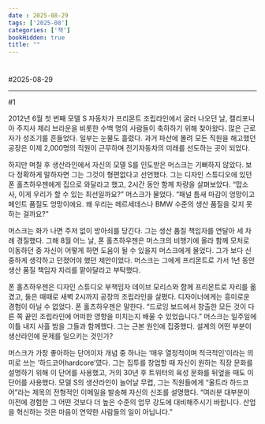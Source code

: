 ```yaml
---
date : 2025-08-29
tags: ['2025-08']
categories: ['책']
bookHidden: true
title: ""
---
```


# 

#2025-08-29

---

#1 

2012년 6월 첫 번째 모델 S 자동차가 프리몬트 조립라인에서 굴러 나오던 날, 캘리포니아 주지사 제리 브라운을 비롯한 수백 명의 사람들이 축하하기 위해 찾아왔다. 많은 근로자가 성조기를 흔들었다. 일부는 눈물도 흘렸다. 과거 파산에 몰려 모든 직원을 해고했던 공장은 이제 2,000명의 직원이 근무하며 전기자동차의 미래를 선도하는 곳이 되었다.

하지만 며칠 후 생산라인에서 자신의 모델 S를 인도받은 머스크는 기뻐하지 않았다. 보다 정확하게 말하자면 그는 그것이 형편없다고 선언했다. 그는 디자인 스튜디오에 있던 폰 홀츠하우젠에게 집으로 와달라고 했고, 2시간 동안 함께 차량을 살펴보았다. “맙소사, 이게 우리가 할 수 있는 최선일까요?” 머스크가 물었다. “패널 틈새 마감이 엉망이고 페인트 품질도 엉망이에요. 왜 우리는 메르세데스나 BMW 수준의 생산 품질을 갖지 못하는 걸까요?”

머스크는 화가 나면 주저 없이 방아쇠를 당긴다. 그는 생산 품질 책임자를 연달아 세 차례 경질했다. 그해 8월 어느 날, 폰 홀츠하우젠은 머스크의 비행기에 올라 함께 모처로 이동하던 중 자신이 어떻게 하면 도움이 될 수 있을지 머스크에게 물었다. 그가 보다 신중하게 생각하고 던졌어야 했던 제안이었다. 머스크는 그에게 프리몬트로 가서 1년 동안 생산 품질 책임자 자리를 맡아달라고 부탁했다.

폰 홀츠하우젠은 디자인 스튜디오 부책임자 데이브 모리스와 함께 프리몬트로 자리를 옮겼고, 둘은 때때로 새벽 2시까지 공장의 조립라인을 살폈다. 디자이너에게는 흥미로운 경험이 아닐 수 없었다. 폰 홀츠하우젠은 말한다. “드로잉 보드에서 창출한 모든 것이 다른 쪽 끝인 조립라인에 어떠한 영향을 미치는지 배울 수 있었습니다.” 머스크는 일주일에 이틀 내지 사흘 밤을 그들과 함께했다. 그는 근본 원인에 집중했다. 설계의 어떤 부분이 생산라인에 문제를 일으키는 것인가?

머스크가 가장 좋아하는 단어이자 개념 중 하나는 ‘매우 열정적이며 적극적인’이라는 의미로 쓰는 ‘하드코어hardcore’였다. 그는 집투를 창업할 때 자신이 원하는 직장 문화를 설명하기 위해 이 단어를 사용했고, 거의 30년 후 트위터의 육성 문화를 뒤엎을 때도 이 단어를 사용했다. 모델 S의 생산라인이 늘어날 무렵, 그는 직원들에게 “울트라 하드코어”라는 제목의 전형적인 이메일을 발송해 자신의 신조를 설명했다. “여러분 대부분이 이전에 경험한 그 어떤 것보다 더 높은 수준의 업무 강도에 대비해주시기 바랍니다. 산업을 혁신하는 것은 마음이 연약한 사람들의 일이 아닙니다.”

